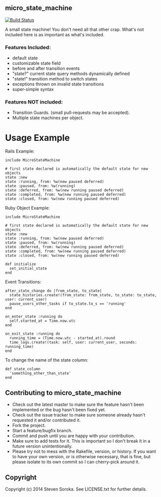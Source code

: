 micro\_state\_machine
-------------------

[![Build Status](https://travis-ci.org/ssoroka/micro_state_machine.png?branch=master)](https://travis-ci.org/ssoroka/micro_state_machine)

A small state machine! You don't need all that other crap. What's not included here is as important as what's included.

### Features Included:

- default state
- customizable state field
- before and after transition events
- "state?" current state query methods dynamically defined
- "state!" transition method to switch states
- exceptions thrown on invalid state transitions
- super-simple syntax

### Features NOT included:


- Transition Guards. (small pull-requests may be accepted).
- Multiple state machines per object.

# Usage Example

Rails Example:

    include MicroStateMachine

    # first state declared is automatically the default state for new objects
    state :new
    state :running, from: %w(new paused deferred)
    state :paused, from: %w(running)
    state :deferred, from: %w(new running paused deferred)
    state :completed, from: %w(new running paused deferred)
    state :closed, from: %w(new running paused deferred)


Ruby Object Example:

    include MicroStateMachine

    # first state declared is automatically the default state for new objects
    state :new
    state :running, from: %w(new paused deferred)
    state :paused, from: %w(running)
    state :deferred, from: %w(new running paused deferred)
    state :completed, from: %w(new running paused deferred)
    state :closed, from: %w(new running paused deferred)

    def initialize
      set_initial_state
    end

Event Transitions:

    after_state_change do |from_state, to_state|
      state_histories.create!(from_state: from_state, to_state: to_state, user: current_user)
      pause_users_other_tasks if to_state.to_s == 'running'
    end

    on_enter_state :running do
      self.started_at = Time.now.utc
    end

    on_exit_state :running do
      running_time = (Time.now.utc - started_at).round
      time_logs.create!(task: self, user: current_user, seconds: running_time)
    end

To change the name of the state column:

    def state_column
      'something_other_than_state'
    end


Contributing to micro\_state\_machine
-----------------------------------

* Check out the latest master to make sure the feature hasn't been implemented or the bug hasn't been fixed yet.
* Check out the issue tracker to make sure someone already hasn't requested it and/or contributed it.
* Fork the project.
* Start a feature/bugfix branch.
* Commit and push until you are happy with your contribution.
* Make sure to add tests for it. This is important so I don't break it in a future version unintentionally.
* Please try not to mess with the Rakefile, version, or history. If you want to have your own version, or is otherwise necessary, that is fine, but please isolate to its own commit so I can cherry-pick around it.

Copyright
---------

Copyright (c) 2014 Steven Soroka. See LICENSE.txt for
further details.
